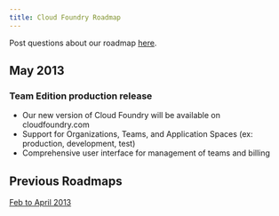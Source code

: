 ```yaml
---
title: Cloud Foundry Roadmap
---
```


Post questions about our roadmap [here](https://groups.google.com/a/cloudfoundry.org/forum/?fromgroups#!forum/vcap-dev).

## May 2013

### Team Edition production release
* Our new version of Cloud Foundry will be available on cloudfoundry.com
* Support for Organizations, Teams, and Application Spaces (ex: production, development, test)
* Comprehensive user interface for management of teams and billing

## Previous Roadmaps

[Feb to April 2013](roadmap-4-13.html)


